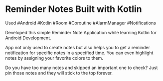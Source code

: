 # Reminder Notes Built with Kotlin

Used #Android #Kotlin #Room #Coroutine #AlarmManager #Notifications

Developed this simple Reminder Note Application while learning Kotlin for Android Development.

App not only used to create notes but also helps you to get a reminder notification for specific notes in a specified time. You can even highlight notes by assigning your favorite colors to them.

Do you have too many notes and skipped an important one to check? Just pin those notes and they will stick to the top forever.

